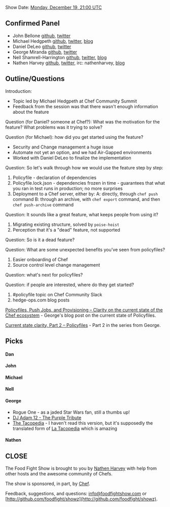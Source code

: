 Show Date:  [Monday, December 19, 21:00 UTC](http://everytimezone.com/#2016-12-19,540,cn3)

Confirmed Panel<a name="panel"></a>
-----
* John Bellone [github](https://github.com/johnbellone), [twitter](https://twitter.com/johnbellone)
* Michael Hedgpeth [github](https://github.com/mhedgpeth), [twitter](https://github.com/mhedgpeth), [blog](http://hedge-ops.com/)
* Daniel DeLeo [github](https://github.com/danielsdeleo), [twitter](http://twitter.com/kallistec)
* George Miranda [github](https://github.com/gmiranda23), [twitter](https://twitter.com/gmiranda23)
* Nell Shamrell-Harrington [github](https://github.com/nellshamrell), [twitter](https://twitter.com/nellshamrell), [blog](http://nellshamrell.com/)
* Nathen Harvey [github](http://github.com/nathenharvey), [twitter](http://twitter.com/nathenharvey), irc: nathenharvey, [blog](http://nathenharvey.com)

Outline/Questions
-----------------
Introduction:
  * Topic led by Michael Hedgpeth at Chef Community Summit
  * Feedback from the session was that there wasn't enough information about the feature

Question (for Daniel? someone at Chef?): What was the motivation for the feature? What problems was it trying to solve?

Question (for Michael): how did you get started using the feature?

  - Security and Change management a huge issue
  - Automate not yet an option, and we had Air-Gapped environments
  - Worked with Daniel DeLeo to finalize the implementation

Question: So let's walk through how we would use the feature step by step:

  1. Policyfile - declaration of dependencies
  2. Policyfile.lock.json - dependencies frozen in time
    - guarantees that what you ran in test runs in production; no more surprises
  3. Deployment to a Chef server, either by:
    A: directly, through `chef push` command
    B: through an archive, with `chef export` command, and then `chef push-archive` command

Question: It sounds like a great feature, what keeps people from using it?

  1. Migrating existing structure, solved by `poise-hoist`
  2. Perception that it's a "dead" feature, not supported

Question: So is it a dead feature?

Question: What are some unexpected benefits you've seen from policyfiles?

  1. Easier onboarding of Chef
  2. Source control level change management

Question: what's next for policyfiles?

Question: if people are interested, where do they get started?

  1. #policyfile topic on Chef Community Slack
  2. hedge-ops.com blog posts

[Policyfiles, Push Jobs, and Provisioning – Clarity on the current state of the Chef ecosystem](https://blog.chef.io/2016/12/16/policyfiles-push-jobs-and-provisioning-clarity-on-the-current-state/) - George's blog post on the current state of Policyfiles.

[Current state clarity, Part 2 – Policyfiles](https://blog.chef.io/2016/12/19/current-state-clarity-part-2-policyfiles/) - Part 2 in the series from George.

Picks<a name="picks"></a>
-----

#### Dan

#### John

#### Michael

#### Nell

#### George
* Rogue One - as a jaded Star Wars fan, still a thumbs up!
* [DJ Adam 12 - The Purple Tribute](https://soundcloud.com/dj-adam-12/purple-tribute-the-purple-loft/)
* [The Tacopedia](https://www.amazon.com/Tacopedia-Deborah-Holtz/dp/0714870471/) - I haven't read this version, but it's supposedly the translated form of [La Tacopedia](https://www.amazon.com/tacopedia-Enciclopedia-del-taco-Spanish/dp/6077663352) which is amazing

#### Nathen  



CLOSE
-----

The Food Fight Show is brought to you by [Nathen Harvey](https://twitter.com/nathenharvey) with help from other hosts and the awesome community of Chefs.

The show is sponsored, in part, by [Chef](http://www.chef.io).

Feedback, suggestions, and questions:  [info@foodfightshow.com](mailto:info@foodfightshow.com) or  [http://github.com/foodfight/showz](http://github.com/foodfight/showz).
